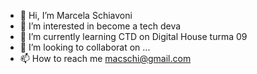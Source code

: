 - 👋 Hi, I’m Marcela Schiavoni
- 👀 I’m interested in become a tech deva
- 🌱 I’m currently learning CTD on Digital House turma 09
- 💞️ I’m looking to collaborat on ...
- 📫 How to reach me macschi@gmail.com

<!---
guiozafrito/guiozafrito is a ✨ special ✨ repository because its `README.md` (this file) appears on your GitHub profile.
You can click the Preview link to take a look at your changes.
--->
